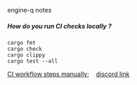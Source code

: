 
engine-q notes


##### How do you run CI checks locally ?

```
cargo fmt
cargo check
cargo clippy
cargo test --all
```

[CI workflow steps manually](https://github.com/nushell/engine-q/blob/main/.github/workflows/ci.yml); &nbsp;&nbsp;
[discord link](https://discord.com/channels/601130461678272522/889232844101156914/904688334578794516)
